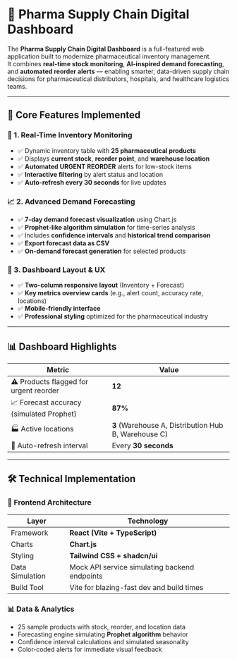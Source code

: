 # 💊 Pharma Supply Chain Digital Dashboard

The **Pharma Supply Chain Digital Dashboard** is a full-featured web application built to modernize pharmaceutical inventory management.  
It combines **real-time stock monitoring**, **AI-inspired demand forecasting**, and **automated reorder alerts** — enabling smarter, data-driven supply chain decisions for pharmaceutical distributors, hospitals, and healthcare logistics teams.

---

## 🚀 Core Features Implemented

### 🧾 1. Real-Time Inventory Monitoring
- ✅ Dynamic inventory table with **25 pharmaceutical products**
- ✅ Displays **current stock**, **reorder point**, and **warehouse location**
- ✅ **Automated URGENT REORDER** alerts for low-stock items
- ✅ **Interactive filtering** by alert status and location
- ✅ **Auto-refresh every 30 seconds** for live updates

### 📈 2. Advanced Demand Forecasting
- ✅ **7-day demand forecast visualization** using Chart.js
- ✅ **Prophet-like algorithm simulation** for time-series analysis
- ✅ Includes **confidence intervals** and **historical trend comparison**
- ✅ **Export forecast data as CSV**
- ✅ **On-demand forecast generation** for selected products

### 🧩 3. Dashboard Layout & UX
- ✅ **Two-column responsive layout** (Inventory + Forecast)
- ✅ **Key metrics overview cards** (e.g., alert count, accuracy rate, locations)
- ✅ **Mobile-friendly interface**
- ✅ **Professional styling** optimized for the pharmaceutical industry

---

## 📊 Dashboard Highlights

| Metric | Value |
|--------|--------|
| ⚠️ Products flagged for urgent reorder | **12** |
| 📈 Forecast accuracy (simulated Prophet) | **87%** |
| 🏭 Active locations | **3** (Warehouse A, Distribution Hub B, Warehouse C) |
| 🔄 Auto-refresh interval | Every **30 seconds** |

---

## 🛠️ Technical Implementation

### 🧱 Frontend Architecture
| Layer | Technology |
|-------|-------------|
| Framework | **React (Vite + TypeScript)** |
| Charts | **Chart.js** |
| Styling | **Tailwind CSS + shadcn/ui** |
| Data Simulation | Mock API service simulating backend endpoints |
| Build Tool | Vite for blazing-fast dev and build times |

### 📊 Data & Analytics
- 25 sample products with stock, reorder, and location data  
- Forecasting engine simulating **Prophet algorithm** behavior  
- Confidence interval calculations and simulated seasonality  
- Color-coded alerts for immediate visual feedback  
